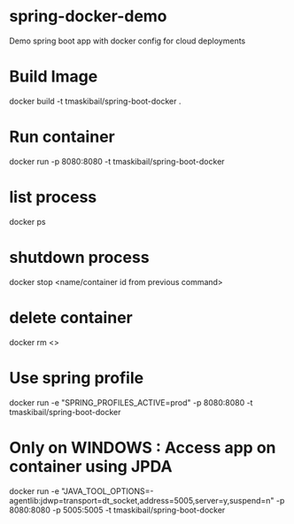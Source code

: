 # spring-docker-demo
Demo spring boot app with docker config for cloud deployments 

# Build Image
docker build -t tmaskibail/spring-boot-docker .

# Run container
docker run -p 8080:8080 -t tmaskibail/spring-boot-docker

# list process
docker ps

# shutdown process
docker stop <name/container id from previous command>

# delete container
docker rm <>

# Use spring profile
docker run -e "SPRING_PROFILES_ACTIVE=prod" -p 8080:8080 -t tmaskibail/spring-boot-docker

# Only on WINDOWS : Access app on container using JPDA
docker run -e "JAVA_TOOL_OPTIONS=-agentlib:jdwp=transport=dt_socket,address=5005,server=y,suspend=n" -p 8080:8080 -p 5005:5005 -t tmaskibail/spring-boot-docker
